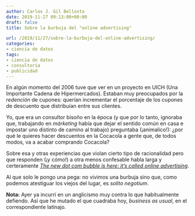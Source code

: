 ```yaml
---
author: Carlos J. Gil Bellosta
date: 2019-11-27 09:13:00+00:00
draft: false
title: Sobre la burbuja del "online advertising"

url: /2019/11/27/sobre-la-burbuja-del-online-advertising/
categories:
- ciencia de datos
tags:
- ciencia de datos
- consultoría
- publicidad
---
```





En algún momento del 2006 tuve que ver en un proyecto en UICH (Una Importante Cadena de Hipermercados). Estaban muy preocupados por la _redención_ de cupones: querían incrementar el porcentaje de los cupones de descuento que distribuían entre sus clientes.







Yo, que era un consultor bisoño en la época (y que por lo tanto, ignoraba que, trabajando en _márketing_ había que dejar el sentido común en casa e impostar uno distinto de camino al trabajo) preguntaba (¡animalico!): ¿por qué le quieres hacer descuentos en la Cocacola a gente que, de todos modos, va a acabar comprando Cocacola?







Sobre esa y otras experiencias que violan cierto tipo de racionalidad pero que responden (¡y cómo!) a otra menos confesable habla larga y certeramente _[The new dot com bubble is here: it’s called online advertising](https://thecorrespondent.com/100/the-new-dot-com-bubble-is-here-its-called-online-advertising/13228924500-22d5fd24)_.







Al que solo le pongo una pega: no vivimos una burbuja sino que, como podemos atestiguar los viejos del lugar, es _solito negotium_.







**Nota:** Ayer ya incurrí en un anglicismo muy contra lo que habitualmente defiendo. Así que he mutado el que cuadraba hoy, _business as usual_, en el correspondiente latinajo.



